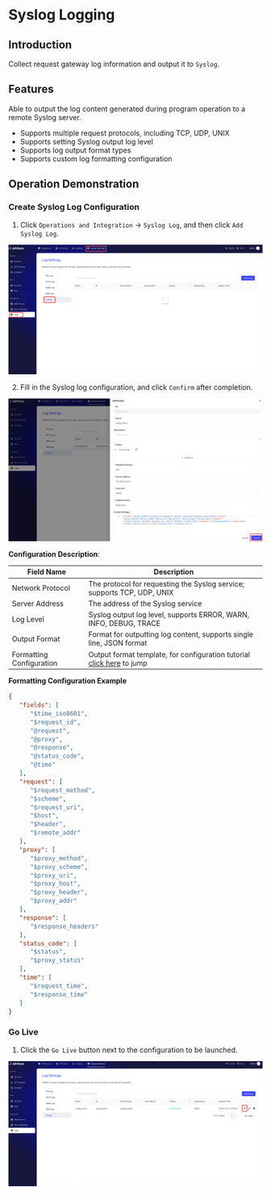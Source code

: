# Syslog Logging

## Introduction

Collect request gateway log information and output it to `Syslog`.

## Features

Able to output the log content generated during program operation to a remote Syslog server.

* Supports multiple request protocols, including TCP, UDP, UNIX
* Supports setting Syslog output log level
* Supports log output format types
* Supports custom log formatting configuration

## Operation Demonstration

### Create Syslog Log Configuration

1. Click `Operations and Integration` -> `Syslog Log`, and then click `Add Syslog Log`.

![](images/2024-10-27/755dad8523be5e49b0be9acac376c98e303be6f1a6f100b136162c9683e58914.png)  

2. Fill in the Syslog log configuration, and click `Confirm` after completion.

![](images/2024-10-27/a890d8d7ebca8747b4936c8c31fd2273163bdde3c797aea0c8d2adb4f0a307e9.png)  

**Configuration Description**:

| Field Name   | Description                                                   |
| ------------ | ------------------------------------------------------------- |
| Network Protocol | The protocol for requesting the Syslog service; supports TCP, UDP, UNIX |
| Server Address | The address of the Syslog service                           |
| Log Level    | Syslog output log level, supports ERROR, WARN, INFO, DEBUG, TRACE |
| Output Format | Format for outputting log content, supports single line, JSON format |
| Formatting Configuration | Output format template, for configuration tutorial [click here](https://help.apinto.com/docs/formatter) to jump |

**Formatting Configuration Example**

```json
{
   "fields": [
      "$time_iso8601",
      "$request_id",
      "@request",
      "@proxy",
      "@response",
      "@status_code",
      "@time"
   ],
   "request": [
      "$request_method",
      "$scheme",
      "$request_uri",
      "$host",
      "$header",
      "$remote_addr"
   ],
   "proxy": [
      "$proxy_method",
      "$proxy_scheme",
      "$proxy_uri",
      "$proxy_host",
      "$proxy_header",
      "$proxy_addr"
   ],
   "response": [
      "$response_headers"
   ],
   "status_code": [
      "$status",
      "$proxy_status"
   ],
   "time": [
      "$request_time",
      "$response_time"
   ]
}
```

### Go Live

1. Click the `Go Live` button next to the configuration to be launched.

![](images/2024-10-27/fd2998c0454c5cf51054b52d228bc4bc1ffc25e9aa65d1f82f9edc972e31fe78.png)  